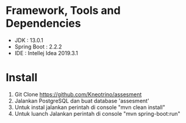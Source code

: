 # Framework, Tools and Dependencies
- JDK             : 13.0.1
- Spring Boot     : 2.2.2
- IDE             : Intellej Idea 2019.3.1

# Install
1. Git Clone https://github.com/Kneotrino/assesment
2. Jalankan PostgreSQL dan buat database 'assesment'
3. Untuk instal jalankan perintah di console "mvn clean install"
4. Untuk luanch Jalankan perintah di console "mvn spring-boot:run"